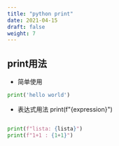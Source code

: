 ```yaml
---
title: "python print"
date: 2021-04-15
draft: false
weight: 7
---
```


## print用法

+ 简单使用

```python
print('hello world')
```

+ 表达式用法 print(f"{expression}")

```python

print(f"lista: {lista}")
print(f"1+1 : {1+1}")
```
